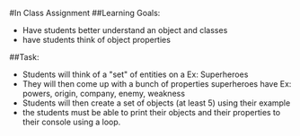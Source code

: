 #In Class Assignment
##Learning Goals:
* Have students better understand an object and classes
* have students think of object properties

##Task:
* Students will think of a "set" of entities on a Ex: Superheroes
* They will then come up with a bunch of properties superheroes have Ex: powers, origin, company, enemy, weakness
* Students will then create a set of objects (at least 5) using their example
* the students must be able to print their objects and their properties to their console using a loop.
